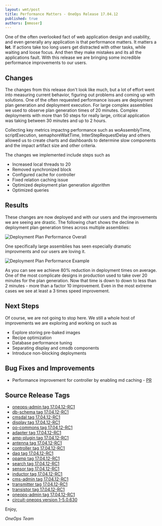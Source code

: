 ```yaml
---
layout: wmt/post
title: Performance Matters - OneOps Release 17.04.12
published: true
authors: [mmoser]
---
```


One of the often overlooked fact of web application design and usability, and even generally any application is that
performance matters. It matters a __lot__. If actions take too long users get distracted with other tasks, while waiting
and loose focus. And then they make mistakes and its all the applications fault. With this release we are bringing some
incredible performance improvements to our users.

<!--more-->

## Changes

The changes from this release don't look like much, but a lot of effort went into measuring current behavior, figuring
out problems and coming up with solutions. One of the often requested performance issues are deployment plan generation
and deployment execution. For large complex assemblies we used to observe plan generation times of 20 minutes. Complex
deployments with more than 50 steps for really large, critical application was taking between 30 minutes and up to 2
hours.

Collecting key metrics impactng performance such as woAssemblyTime, scriptExecution, semaphoreWaitTime,
InterStepRequestDelay and others allowed us to create charts and dashboards to determine slow components and the impact
artifact size and other criteria.

The changes we implemented include steps such as

- Increased local threads to 20
- Removed synchronized block
- Configured cache for controller
- Fixed relation caching issue
- Optimized deployment plan generation algorithm
- Optimized queries

## Results

These changes are now deployed and with our users and the improvements we are seeing are drastic. The following
chart shows the decline in deployment plan generation times across multiple assemblies:

![Deployment Plan Performance Overall](/assets/img/blog/deployment-plan-performance-1.png)

One specifically large assemblies has seen especially dramatic improvments and our users are loving it.

![Deployment Plan Performance Example](/assets/img/blog/deployment-plan-performance-2.png)

As you can see we achieve 80% reduction in deployment times on average. One of the most complicate designs in production
used to take over 20 minutes for the plan generation. Now that time is down to down to less than 2 minutes - more than a
factor 10 improvement. Even in the most extreme cases we see at least a 3 times speed improvement.

## Next Steps

Of course, we are not going to stop here. We still a whole host of improvements we are exploring and working on such as

- Explore storing pre-baked images
- Recipe optimization
- Database performance tuning
- Separating display and cmsdb components
- Introduce non-blocking deployments

## Bug Fixes and Improvements

* Performance improvement for controller by enabling md caching - [PR](https://github.com/oneops/controller/pull/53)

## Source Release Tags

- [oneops-admin tag 17.04.12-RC1](https://github.com/oneops/oneops-admin/tree/17.04.12-RC1)
- [db-schema tag 17.04.12-RC1](https://github.com/oneops/db-schema/tree/17.04.12-RC1)
- [cmsdal tag 17.04.12-RC1](https://github.com/oneops/cmsdal/tree/17.04.12-RC1)
- [display tag 17.04.12-RC1](https://github.com/oneops/display/tree/17.04.12-RC1)
- [oo-commons tag 17.04.12-RC1](https://github.com/oneops/oo-commons/tree/17.04.12-RC1)
- [adapter tag 17.04.12-RC1](https://github.com/oneops/adapter/tree/17.04.12-RC1)
- [amp-plugin tag 17.04.12-RC1](https://github.com/oneops/amq-plugin/tree/17.04.12-RC1)
- [antenna tag 17.04.12-RC1](https://github.com/oneops/antenna/tree/17.04.12-RC1)
- [controller tag 17.04.12-RC1](https://github.com/oneops/controller/tree/17.04.12-RC1)
- [daq tag 17.04.12-RC1](https://github.com/oneops/daq/tree/17.04.12-RC1)
- [opamp tag 17.04.12-RC1](https://github.com/oneops/opamp/tree/17.04.12-RC1)
- [search tag 17.04.12-RC1](https://github.com/oneops/search/tree/17.04.12-RC1)
- [sensor tag 17.04.12-RC1](https://github.com/oneops/sensor/tree/17.04.12-RC1)
- [inductor tag 17.04.12-RC1](https://github.com/oneops/inductor/tree/17.04.12-RC1)
- [cms-admin tag 17.04.12-RC1](https://github.com/oneops/cms-admin/tree/17.04.12-RC1)
- [transmitter tag 17.04.12-RC1](https://github.com/oneops/transmitter/tree/17.04.12-RC1)
- [transistor tag 17.04.12-RC1](https://github.com/oneops/transistor/tree/17.04.12-RC1)
- [oneops-admin tag 17.04.12-RC1](https://github.com/oneops/oneops-admin/tree/17.04.12-RC1)
- [circuit-oneops version 1-5.0.630](https://github.com/oneops/circuit-oneops-1/releases/tag/circuit-oneops-1-5.0.630)

Enjoy,

_OneOps Team_
